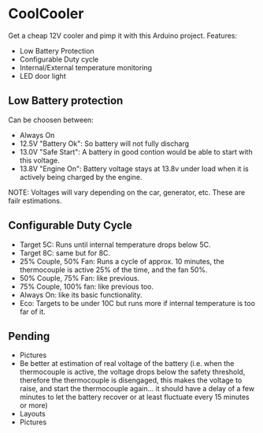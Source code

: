 # CoolCooler

Get a cheap 12V cooler and pimp it with this Arduino project. Features:
- Low Battery Protection
- Configurable Duty cycle
- Internal/External temperature monitoring
- LED door light

Low Battery protection
----------------------
Can be choosen between:
- Always On
- 12.5V "Battery Ok": So battery will not fully discharg
- 13.0V "Safe Start": A battery in good contion would be able to start with this voltage.
- 13.8V "Engine On": Battery voltage stays at 13.8v under load when it is actively being charged by the engine.

NOTE: Voltages will vary depending on the car, generator, etc. These are failr estimations.

Configurable Duty Cycle
-----------------------
- Target 5C: Runs until internal temperature drops below 5C.
- Target 8C: same but for 8C.
- 25% Couple, 50% Fan: Runs a cycle of approx. 10 minutes, the thermocouple is active 25% of the time, and the fan 50%.
- 50% Couple, 75% Fan: like previous.
- 75% Couple, 100% fan: like previous too.
- Always On: like its basic functionality.
- Eco: Targets to be under 10C but runs more if internal temperature is too far of it.

Pending
-------
- Pictures
- Be better at estimation of real voltage of the battery (i.e. when the thermocouple is active, the voltage drops below the safety threshold, therefore the thermocouple is disengaged, this makes the voltage to raise, and start the thermocouple again... it should have a delay of a few minutes to let the battery recover or at least fluctuate every 15 minutes or more)
- Layouts
- Pictures
